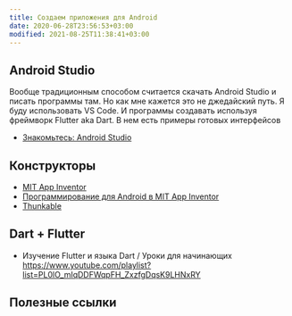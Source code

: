 ```yaml
---
title: Создаем приложения для Android
date: 2020-06-28T23:56:53+03:00
modified: 2021-08-25T11:38:41+03:00
---
```


## Android Studio
Вообще традиционным способом считается скачать Android Studio и писать программы там. Но как мне кажется это не джедайский путь. Я буду использовать VS Code. И программы создавать используя фреймворк Flutter aka Dart. В нем есть примеры готовых интерфейсов
- [Знакомьтесь: Android Studio](http://developer.alexanderklimov.ru/android/studio/androidstudio.php)

## Конструкторы
- [MIT App Inventor](http://appinventor.mit.edu/)
- [Программирование для Android в MIT App Inventor](https://www.youtube.com/watch?v=O1WqqzZ56v0&list=PLiXXnd7WHCGwZQk2EkTCUw1rmSNoUjlYQ&index=9)
- [Thunkable ](https://thunkable.com/#/)


## Dart + Flutter
- Изучение Flutter и языка Dart / Уроки для начинающих <https://www.youtube.com/playlist?list=PL0lO_mIqDDFWqpFH_ZxzfgDqsK9LHNxRY> 


## Полезные ссылки
